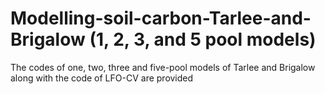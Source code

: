 # Modelling-soil-carbon-Tarlee-and-Brigalow (1, 2, 3, and 5 pool models)
The codes of one, two, three and five-pool models of Tarlee and Brigalow along with the code of LFO-CV are provided
